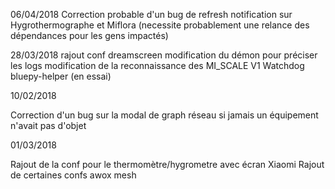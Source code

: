06/04/2018
Correction probable d'un bug de refresh notification sur Hygrothermographe et Miflora (necessite probablement une relance des dépendances pour les gens impactés)

28/03/2018
rajout conf dreamscreen
modification du démon pour préciser les logs
modification de la reconnaissance des MI_SCALE V1
Watchdog bluepy-helper (en essai)

10/02/2018

Correction d'un bug sur la modal de graph réseau si jamais un équipement n'avait pas d'objet

01/03/2018

Rajout de la conf pour le thermomètre/hygrometre avec écran Xiaomi
Rajout de certaines confs awox mesh
